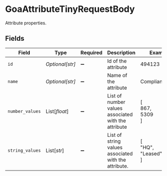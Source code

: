 # GoaAttributeTinyRequestBody

Attribute properties.


## Fields

| Field                                                | Type                                                 | Required                                             | Description                                          | Example                                              |
| ---------------------------------------------------- | ---------------------------------------------------- | ---------------------------------------------------- | ---------------------------------------------------- | ---------------------------------------------------- |
| `id`                                                 | *Optional[str]*                                      | :heavy_minus_sign:                                   | Id of the attribute                                  | 494123                                               |
| `name`                                               | *Optional[str]*                                      | :heavy_minus_sign:                                   | Name of the attribute                                | Compliance/ELD                                       |
| `number_values`                                      | List[*float*]                                        | :heavy_minus_sign:                                   | List of number values associated with the attribute  | [<br/>867,<br/>5309<br/>]                            |
| `string_values`                                      | List[*str*]                                          | :heavy_minus_sign:                                   | List of string values associated with the attribute. | [<br/>"HQ",<br/>"Leased"<br/>]                       |